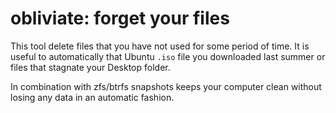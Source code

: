 # obliviate: forget your files

This tool delete files that you have not used for some period of time.  It is
useful to automatically that Ubuntu `.iso` file you downloaded last summer or
files that stagnate your Desktop folder.

In combination with zfs/btrfs snapshots keeps your computer clean without
losing any data in an automatic fashion.
